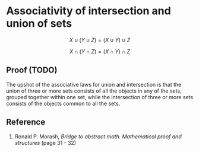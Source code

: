 # Associativity of intersection and union of sets

$$
X \cup (Y \cup Z) = (X \cup Y) \cup Z
$$

$$
X \cap (Y \cap Z) = (X \cap Y) \cap Z
$$

## Proof (TODO)

The upshot of the associative laws for union and intersection is that the union of three or more sets consists of all the objects in any of the sets, grouped together within one set, while the intersection of three or more sets consists of the objects common to all the sets.

## Reference

1. Ronald P. Morash, *Bridge to abstract math. Mathematical proof and structures* (page 31 - 32)
